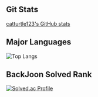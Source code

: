 ## Git Stats
[catturtle123's GitHub stats](https://github-readme-stats.vercel.app/api?username=catturtle123&show_icons=true&theme=dark)

## Major Languages
![Top Langs](https://github-readme-stats.vercel.app/api/top-langs/?username=catturtle123&layout=Demo&theme=dark) 

## BackJoon Solved Rank
[![Solved.ac Profile](http://mazassumnida.wtf/api/generate_badge?boj=musoyou10)](https://solved.ac/musoyou10)


